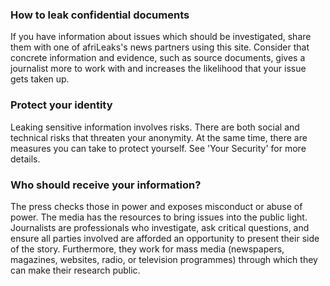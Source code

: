 
### How to leak confidential documents

If you have information about issues which should be investigated, share them with one of afriLeaks's news partners using this site. Consider that concrete information and evidence, such as source documents, gives a journalist more to work with and increases the likelihood that your issue gets taken up.

### Protect your identity

Leaking sensitive information involves risks. There are both social and technical risks that threaten your anonymity. At the same time, there are measures you can take to protect yourself. See 'Your Security' for more details.

### Who should receive your information?

The press checks those in power and exposes misconduct or abuse of power. The media has the resources to bring issues into the public light. Journalists are professionals who investigate, ask critical questions, and ensure all parties involved are afforded an opportunity to present their side of the story. Furthermore, they work for mass media (newspapers, magazines, websites, radio, or television programmes) through which they can make their research public.
